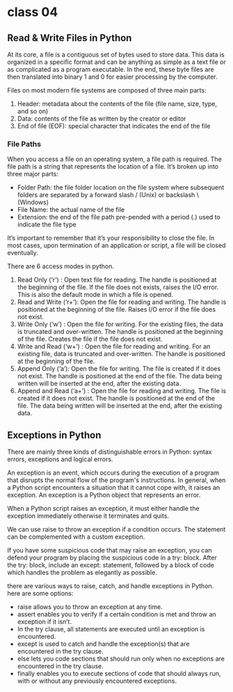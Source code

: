 # class 04

## Read & Write Files in Python


At its core, a file is a contiguous set of bytes used to store data. This data is organized in a specific format and can be anything as simple as a text file or as complicated as a program executable. In the end, these byte files are then translated into binary 1 and 0 for easier processing by the computer.

Files on most modern file systems are composed of three main parts:
<ol>
<li> Header: metadata about the contents of the file (file name, size, type, and so on)</li>
<li> Data: contents of the file as written by the creator or editor</li>
<li>End of file (EOF): special character that indicates the end of the file</li>
</ol>

### File Paths
When you access a file on an operating system, a file path is required. The file path is a string that represents the location of a file. It’s broken up into three major parts:
<ul>
<li> Folder Path: the file folder location on the file system where subsequent folders are separated by a forward slash / (Unix) or backslash \ (Windows)
<li> File Name: the actual name of the file</li>
<li> Extension: the end of the file path pre-pended with a period (.) used to indicate the file type</li>
</ul>

It’s important to remember that it’s your responsibility to close the file. In most cases, upon termination of an application or script, a file will be closed eventually.

There are 6 access modes in python.
<ol>
<li> Read Only (‘r’) : Open text file for reading. The handle is positioned at the beginning of the file. If the file does not exists, raises the I/O error. This is also the default mode in which a file is opened.</li>
<li> Read and Write (‘r+’): Open the file for reading and writing. The handle is positioned at the beginning of the file. Raises I/O error if the file does not exist.</li>
<li> Write Only (‘w’) : Open the file for writing. For the existing files, the data is truncated and over-written. The handle is positioned at the beginning of the file. Creates the file if the file does not exist.</li>
<li> Write and Read (‘w+’) : Open the file for reading and writing. For an existing file, data is truncated and over-written. The handle is positioned at the beginning of the file.</li>
<li> Append Only (‘a’): Open the file for writing. The file is created if it does not exist. The handle is positioned at the end of the file. The data being written will be inserted at the end, after the existing data.</li>
<li> Append and Read (‘a+’) : Open the file for reading and writing. The file is created if it does not exist. The handle is positioned at the end of the file. The data being written will be inserted at the end, after the existing data.</li>
</ol>

## Exceptions in Python

There are mainly three kinds of distinguishable errors in Python: syntax errors, exceptions and logical errors.

An exception is an event, which occurs during the execution of a program that disrupts the normal flow of the program's instructions. In general, when a Python script encounters a situation that it cannot cope with, it raises an exception. An exception is a Python object that represents an error.

When a Python script raises an exception, it must either handle the exception immediately otherwise it terminates and quits.

We can use raise to throw an exception if a condition occurs. The statement can be complemented with a custom exception.

If you have some suspicious code that may raise an exception, you can defend your program by placing the suspicious code in a try: block. After the try: block, include an except: statement, followed by a block of code which handles the problem as elegantly as possible.

there are various ways to raise, catch, and handle exceptions in Python. here are some options:

- raise allows you to throw an exception at any time.
- assert enables you to verify if a certain condition is met and throw an exception if it isn’t.
- In the try clause, all statements are executed until an exception is encountered.
- except is used to catch and handle the exception(s) that are encountered in the try clause.
- else lets you code sections that should run only when no exceptions are encountered in the try clause.
- finally enables you to execute sections of code that should always run, with or without any previously encountered exceptions.